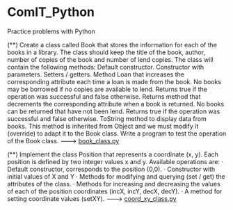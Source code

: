 # ComIT_Python
Practice problems with Python

(**) Create a class called Book that stores the information for each of the books in a library. 
The class should keep the title of the book, author, number of copies of the book and number of lend copies. The class will contain the following methods: Default constructor. Constructor with parameters. Setters / getters. Method Loan that increases the corresponding attribute each time a loan is made from the book. No books may be borrowed if no copies are available to lend. Returns true if the operation was successful and false otherwise. Returns method that decrements the corresponding attribute when a book is returned. No books can be returned that have not been lend. Returns true if the operation was successful and false otherwise. ToString method to display data from books. This method is inherited from Object and we must modify it (override) to adapt it to the Book class. Write a program to test the operation of the Book class. ---> [book_class.py](book_class.py)

(**) Implement the class Position that represents a coordinate (x, y). Each position is defined by two integer values ​​x and y. Available           operations are:
· Default constructor, corresponds to the position (0,0). 
· Constructor with initial values ​​of X and Y 
· Methods for modifying and querying (set / get) the attributes of the class. 
· Methods for increasing and decreasing the values ​​of each of the position coordinates (incX, incY, decX, decY). 
· A method for setting coordinate values ​​(setXY). ---> [coord_xy_class.py](coord_xy_class.py)
